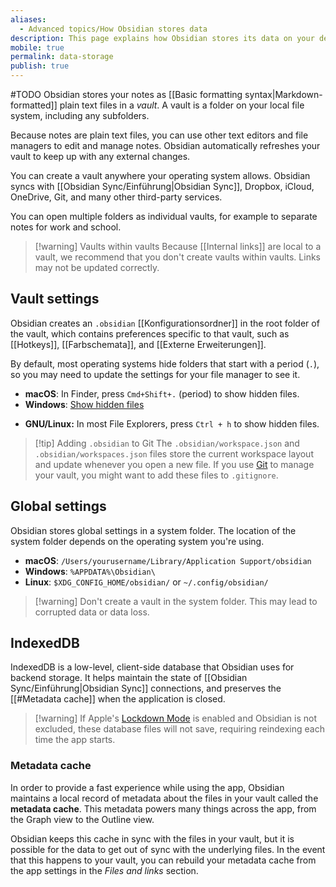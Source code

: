```yaml
---
aliases:
  - Advanced topics/How Obsidian stores data
description: This page explains how Obsidian stores its data on your device.
mobile: true
permalink: data-storage
publish: true
---
```

#TODO
Obsidian stores your notes as [[Basic formatting syntax|Markdown-formatted]] plain text files in a _vault_. A vault is a folder on your local file system, including any subfolders.

Because notes are plain text files, you can use other text editors and file managers to edit and manage notes. Obsidian automatically refreshes your vault to keep up with any external changes.

You can create a vault anywhere your operating system allows. Obsidian syncs with [[Obsidian Sync/Einführung|Obsidian Sync]], Dropbox, iCloud, OneDrive, Git, and many other third-party services.

You can open multiple folders as individual vaults, for example to separate notes for work and school.

> [!warning] Vaults within vaults
> Because [[Internal links]] are local to a vault, we recommend that you don't create vaults within vaults. Links may not be updated correctly.

## Vault settings

Obsidian creates an `.obsidian` [[Konfigurationsordner]] in the root folder of the vault, which contains preferences specific to that vault, such as [[Hotkeys]], [[Farbschemata]], and [[Externe Erweiterungen]].

By default, most operating systems hide folders that start with a period (`.`), so you may need to update the settings for your file manager to see it.

- **macOS**: In Finder, press `Cmd+Shift+.` (period) to show hidden files.
- **Windows**: [Show hidden files](https://support.microsoft.com/en-us/windows/show-hidden-files-0320fe58-0117-fd59-6851-9b7f9840fdb2)
+ **GNU/Linux:** In most File Explorers, press `Ctrl + h` to show hidden files.

> [!tip] Adding `.obsidian` to Git
> The `.obsidian/workspace.json` and `.obsidian/workspaces.json` files store the current workspace layout and update whenever you open a new file. If you use [Git](https://git-scm.com) to manage your vault, you might want to add these files to `.gitignore`.

## Global settings

Obsidian stores global settings in a system folder. The location of the system folder depends on the operating system you're using.

- **macOS**: `/Users/yourusername/Library/Application Support/obsidian`
- **Windows**: `%APPDATA%\Obsidian\`
- **Linux**: `$XDG_CONFIG_HOME/obsidian/` or `~/.config/obsidian/`

> [!warning] Don't create a vault in the system folder. This may lead to corrupted data or data loss.

## IndexedDB

IndexedDB is a low-level, client-side database that Obsidian uses for backend storage. It helps maintain the state of [[Obsidian Sync/Einführung|Obsidian Sync]] connections, and preserves the [[#Metadata cache]] when the application is closed. 

> [!warning] If Apple's [Lockdown Mode](<https://support.apple.com/en-us/105120>) is enabled and Obsidian is not excluded, these database files will not save, requiring reindexing each time the app starts.

### Metadata cache

In order to provide a fast experience while using the app, Obsidian maintains a local record of metadata about the files in your vault called the **metadata cache**. This metadata powers many things across the app, from the Graph view to the Outline view.

Obsidian keeps this cache in sync with the files in your vault, but it is possible for the data to get out of sync with the underlying files. In the event that this happens to your vault, you can rebuild your metadata cache from the app settings in the *Files and links* section.

